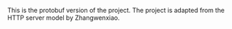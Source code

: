 This is the protobuf version of the project. 
The project is adapted from the HTTP server model by Zhangwenxiao.

